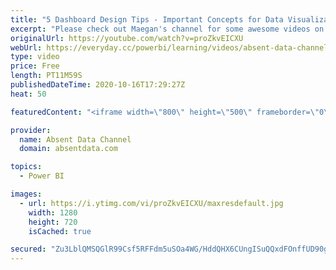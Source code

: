 ```yaml
---
title: "5 Dashboard Design Tips - Important Concepts for Data Visualization"
excerpt: "Please check out Maegan's channel for some awesome videos on design and DIY: https://www.youtube.com/channel/UCx3_7-2gGe7BmDxI6W-Uuiw  Contact me on LinkedIn: https://www.linkedin.com/in/gaelimholland/  We all struggle to beautify our reports and dashboards. However, just like the technical skills needed"
originalUrl: https://youtube.com/watch?v=proZkvEICXU
webUrl: https://everyday.cc/powerbi/learning/videos/absent-data-channel-5-dashboard-design-tips-important-concepts-for-data-visualization/
type: video
price: Free
length: PT11M59S
publishedDateTime: 2020-10-16T17:29:27Z
heat: 50

featuredContent: "<iframe width=\"800\" height=\"500\" frameborder=\"0\" src=\"https://www.youtube.com/embed/proZkvEICXU\" allow=\"accelerometer; autoplay; encrypted-media; gyroscope; picture-in-picture\" allowfullscreen></iframe>"

provider:
  name: Absent Data Channel
  domain: absentdata.com

topics:
  - Power BI

images:
  - url: https://i.ytimg.com/vi/proZkvEICXU/maxresdefault.jpg
    width: 1280
    height: 720
    isCached: true

secured: "Zu3LblQMSQGlR99Csf5RFFdm5uSOa4WG/HddQHX6CUngISuQQxdFOnffUD90gWKKM7mtMLi9R8rKKdpU8BIx7FC6JxVGQEDUTOA16SXes0tysb0XwNGT9kswsEISnb2zfG+jjlMIH2ye3Sf+aVqXTPH/IxmlJdJIgMr9YbHpj+LWRHnQLPy9BINpM3STrZrLfCe46/FCsdneFqrdRtRjk1Gxat98u6+m+Z1Jmx2/XDyL788XQgoalAbmhxT7nT8uGDQiobaIYkphq/heplybqx3xOZn71VBgfwurmQKkgwGZ0wY5TlzzyEpmOow9rbNMZKhHVzeDe4kIxWtdzzcC3IOF59F7+rp90+448bT9MoPWFoQOJz1KrOckD9VrlslEA6VHqMfaLz8+zo9vNUMDdxkjP6RGWroP7FXGGUTRWGI=;44KIF5/Tcq98F0ZqFLhSyw=="
---
```


